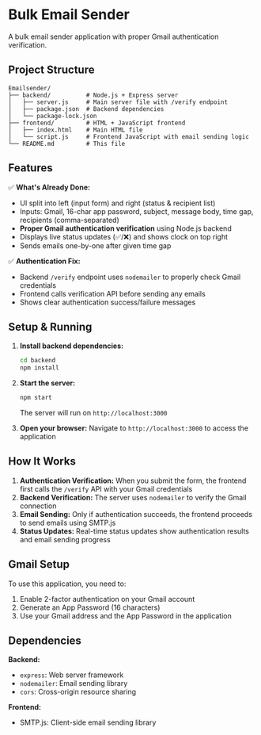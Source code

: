 # Bulk Email Sender

A bulk email sender application with proper Gmail authentication verification.

## Project Structure

```
Emailsender/
├── backend/          # Node.js + Express server
│   ├── server.js     # Main server file with /verify endpoint
│   ├── package.json  # Backend dependencies
│   └── package-lock.json
├── frontend/         # HTML + JavaScript frontend
│   ├── index.html    # Main HTML file
│   └── script.js     # Frontend JavaScript with email sending logic
└── README.md         # This file
```

## Features

✅ **What's Already Done:**
- UI split into left (input form) and right (status & recipient list)
- Inputs: Gmail, 16-char app password, subject, message body, time gap, recipients (comma-separated)
- **Proper Gmail authentication verification** using Node.js backend
- Displays live status updates (✅/❌) and shows clock on top right
- Sends emails one-by-one after given time gap

✅ **Authentication Fix:**
- Backend `/verify` endpoint uses `nodemailer` to properly check Gmail credentials
- Frontend calls verification API before sending any emails
- Shows clear authentication success/failure messages

## Setup & Running

1. **Install backend dependencies:**
   ```bash
   cd backend
   npm install
   ```

2. **Start the server:**
   ```bash
   npm start
   ```
   The server will run on `http://localhost:3000`

3. **Open your browser:**
   Navigate to `http://localhost:3000` to access the application

## How It Works

1. **Authentication Verification:** When you submit the form, the frontend first calls the `/verify` API with your Gmail credentials
2. **Backend Verification:** The server uses `nodemailer` to verify the Gmail connection
3. **Email Sending:** Only if authentication succeeds, the frontend proceeds to send emails using SMTP.js
4. **Status Updates:** Real-time status updates show authentication results and email sending progress

## Gmail Setup

To use this application, you need to:
1. Enable 2-factor authentication on your Gmail account
2. Generate an App Password (16 characters)
3. Use your Gmail address and the App Password in the application

## Dependencies

**Backend:**
- `express`: Web server framework
- `nodemailer`: Email sending library
- `cors`: Cross-origin resource sharing

**Frontend:**
- SMTP.js: Client-side email sending library 